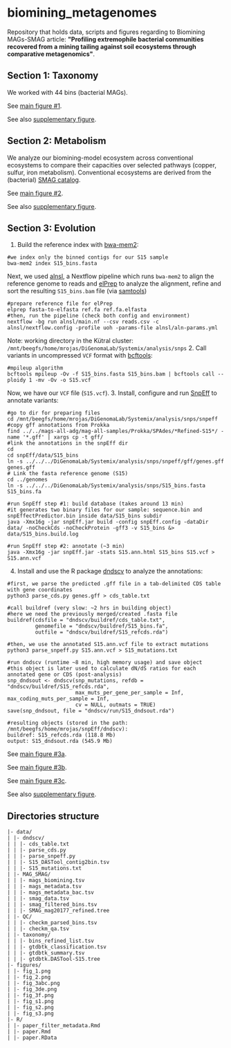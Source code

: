 # biomining_metagenomes

Repository that holds data, scripts and figures regarding to Biomining MAGs-SMAG article: **"Profiling extremophile bacterial communities recovered from a mining tailing against soil ecosystems through comparative metagenomics"**.

## Section 1: Taxonomy

We worked with 44 bins (bacterial MAGs).

See [main figure #1](https://github.com/digenoma-lab/biomining_metagenomes/blob/main/figures/fig_1.png).

See also [supplementary figure](https://github.com/digenoma-lab/biomining_metagenomes/blob/main/figures/fig_s1.png).


## Section 2: Metabolism

We analyze our biomining-model ecosystem across conventional ecosystems to compare their capacities over selected pathways (copper, sulfur, iron metabolism). Conventional ecosystems are derived from the (bacterial) [SMAG catalog](https://microbma.github.io/project/SMAG.html).

See [main figure #2](https://github.com/digenoma-lab/biomining_metagenomes/blob/main/figures/fig_2.png).

See also [supplementary figure](https://github.com/digenoma-lab/biomining_metagenomes/blob/main/figures/fig_s2.png).

## Section 3: Evolution

1. Build the reference index with [bwa-mem2](https://github.com/bwa-mem2/bwa-mem2):
```
#we index only the binned contigs for our S15 sample
bwa-mem2 index S15_bins.fasta
```
Next, we used [alnsl](https://github.com/digenoma-lab/alnsl), a Nextflow pipeline which runs ```bwa-mem2``` to align the reference genome to reads and [elPrep](https://github.com/ExaScience/elprep) to analyze the alignment, refine and sort the resulting ```S15_bins.bam``` file (via [samtools](https://github.com/samtools/samtools))
```
#prepare reference file for elPrep
elprep fasta-to-elfasta ref.fa ref.fa.elfasta
#then, run the pipeline (check both config and environment)
nextflow -bg run alnsl/main.nf --csv reads.csv -c alnsl/nextflow.config -profile uoh -params-file alnsl/aln-params.yml
```
Note: working directory in the Kütral cluster: ```/mnt/beegfs/home/mrojas/DiGenomaLab/Systemix/analysis/snps```
2. Call variants in uncompressed ```VCF``` format with [bcftools](https://samtools.github.io/bcftools/):
```
#mpileup algorithm
bcftools mpileup -Ov -f S15_bins.fasta S15_bins.bam | bcftools call --ploidy 1 -mv -Ov -o S15.vcf
```
Now, we have our ```VCF``` file (```S15.vcf```).
3. Install, configure and run [SnpEff](https://pcingola.github.io/SnpEff/snpeff/introduction/) to annotate variants:
```
#go to dir for preparing files
cd /mnt/beegfs/home/mrojas/DiGenomaLab/Systemix/analysis/snps/snpeff
#copy gff annotations from Prokka
find ../../mags-all-adg/mag-all-samples/Prokka/SPAdes/*Refined-S15*/ -name '*.gff' | xargs cp -t gff/
#link the annotations in the snpEff dir
cd
cd snpEff/data/S15_bins
ln -s ../../../DiGenomaLab/Systemix/analysis/snps/snpeff/gff/genes.gff genes.gff
# Link the fasta reference genome (S15)
cd ../genomes
ln -s ../../../DiGenomaLab/Systemix/analysis/snps/S15_bins.fasta S15_bins.fa

#run SnpEff step #1: build database (takes around 13 min)
#it generates two binary files for our sample: sequence.bin and snpEffectPredictor.bin inside data/S15_bins subdir
java -Xmx16g -jar snpEff.jar build -config snpEff.config -dataDir data/ -noCheckCds -noCheckProtein -gff3 -v S15_bins &> data/S15_bins.build.log

#run SnpEff step #2: annotate (~3 min)
java -Xmx16g -jar snpEff.jar -stats S15.ann.html S15_bins S15.vcf > S15.ann.vcf
```
4. Install and use the R package [dndscv](https://github.com/im3sanger/dndscv) to analyze the annotations:
```
#first, we parse the predicted .gff file in a tab-delimited CDS table with gene coordinates
python3 parse_cds.py genes.gff > cds_table.txt

#call buildref (very slow: ~2 hrs in building object)
#here we need the previously merged/created .fasta file
buildref(cdsfile = "dndscv/buildref/cds_table.txt",
         genomefile = "dndscv/buildref/S15_bins.fa",
         outfile = "dndscv/buildref/S15_refcds.rda")

#then, we use the annotated S15.ann.vcf file to extract mutations
python3 parse_snpeff.py S15.ann.vcf > S15_mutations.txt

#run dndscv (runtime ~8 min, high memory usage) and save object
#this object is later used to calculate dN/dS ratios for each annotated gene or CDS (post-analysis)
snp_dndsout <- dndscv(snp_mutations, refdb = "dndscv/buildref/S15_refcds.rda",
                      max_muts_per_gene_per_sample = Inf, max_coding_muts_per_sample = Inf,
                      cv = NULL, outmats = TRUE)
save(snp_dndsout, file = "dndscv/run/S15_dndsout.rda")

#resulting objects (stored in the path: /mnt/beegfs/home/mrojas/snpEff/dndscv):
buildref: S15_refcds.rda (118.8 Mb)
output: S15_dndsout.rda (545.9 Mb)
```

See [main figure #3a](https://github.com/digenoma-lab/biomining_metagenomes/blob/main/figures/fig_3abc.png).

See [main figure #3b](https://github.com/digenoma-lab/biomining_metagenomes/blob/main/figures/fig_3de.png).

See [main figure #3c](https://github.com/digenoma-lab/biomining_metagenomes/blob/main/figures/fig_3f.png).

See also [supplementary figure](https://github.com/digenoma-lab/biomining_metagenomes/blob/main/figures/fig_s3.png).

## Directories structure

```
|- data/
| |- dndscv/
| | |- cds_table.txt
| | |- parse_cds.py
| | |- parse_snpeff.py
| | |- S15_DASTool_contig2bin.tsv
| | |- S15_mutations.txt
| |- MAG_SMAG/
| | |- mags_biomining.tsv
| | |- mags_metadata.tsv
| | |- mags_metadata_bac.tsv
| | |- smag_data.tsv
| | |- smag_filtered_bins.tsv
| | |- SMAG_mag20177_refined.tree
| |- QC/
| | |- checkm_parsed_bins.tsv
| | |- checkm_qa.tsv
| |- taxonomy/
| | |- bins_refined_list.tsv
| | |- gtdbtk_classification.tsv
| | |- gtdbtk_summary.tsv
| | |- gtdbtk.DASTool-S15.tree
|- figures/
| |- fig_1.png
| |- fig_2.png
| |- fig_3abc.png
| |- fig_3de.png
| |- fig_3f.png
| |- fig_s1.png
| |- fig_s2.png
| |- fig_s3.png
|- R/
| |- paper_filter_metadata.Rmd
| |- paper.Rmd
| |- paper.RData
```
